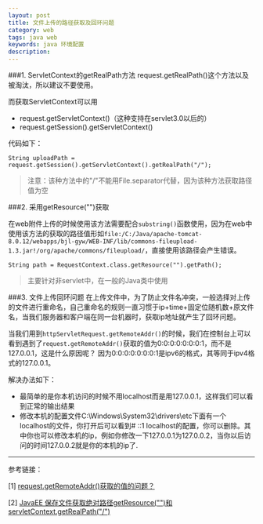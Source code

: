 ```yaml
---
layout: post
title: 文件上传的路径获取及回环问题
category: web
tags: java web
keywords: java 环境配置
description: 
---
```


###1. ServletContext的getRealPath方法
request.getRealPath()这个方法以及被淘汰，所以建议不要使用。

而获取ServletContext可以用

- request.getServletContext()（这种支持在servlet3.0以后的）
- request.getSession().getServletContext()

代码如下：

```
String uploadPath = request.getSession().getServletContext().getRealPath("/");  
 ```
> 注意：该种方法中的"/"不能用File.separator代替，因为该种方法获取路径值为空

###2. 采用getResource("")获取

在web附件上传的时候使用该方法需要配合`substring()`函数使用，因为在web中使用该方法的获取的路径值形如`file:/C:/Java/apache-tomcat-8.0.12/webapps/bjl-gyw/WEB-INF/lib/commons-fileupload-1.3.jar!/org/apache/commons/fileupload/`，直接使用该路径会产生错误。

```
String path = RequestContext.class.getResource("").getPath(); 
```

> 主要针对非servlet中，在一般的Java类中使用

###3. 文件上传回环问题
在上传文件中，为了防止文件名冲突，一般选择对上传的文件进行重命名，自己重命名的规则一直习惯于ip+time+固定位随机数+原文件名，当我们服务器和客户端在同一台机器时，获取ip地址就产生了回环问题。

 当我们用到`httpServletRequest.getRemoteAddr()`的时候，我们在控制台上可以看到遇到了`request.getRemoteAddr()`获取的值为0:0:0:0:0:0:0:1，而不是127.0.0.1，这是什么原因呢？
因为0:0:0:0:0:0:0:1是ipv6的格式，其等同于ipv4格式的127.0.0.1。

解决办法如下：

- 最简单的是你本机访问的时候不用localhost而是用127.0.0.1，这样我们可以看到正常的输出结果
- 修改本机的配置文件C:\Windows\System32\drivers\etc下面有一个localhost的文件，你打开后可以看到# ::1 localhost的配置，你可以删除。其中你也可以修改本机的ip，例如你修改一下127.0.0.1为127.0.0.2，当你以后访问的时间127.0.0.2就是你的本机的ip了.


<hr/>
参考链接：

[1] [ request.getRemoteAddr()获取的值的问题？](http://blog.csdn.net/liunian02050328/article/details/8088761)

[2] [JavaEE 保存文件获取绝对路径getResource("")和servletContext.getRealPath("/") ](http://blog.csdn.net/fengshizty/article/details/28257927?utm_source=tuicool)